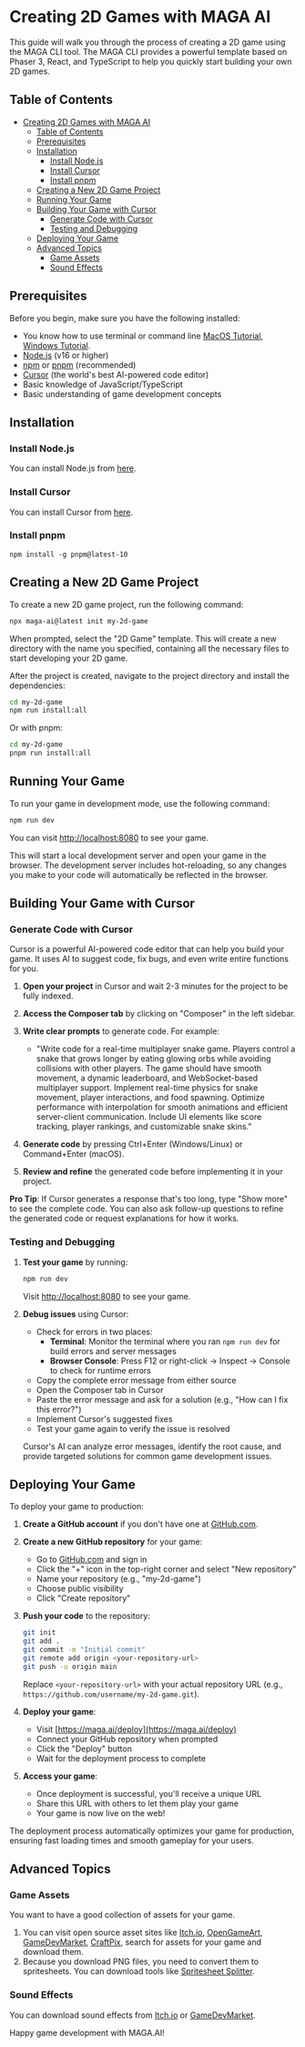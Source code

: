 # Creating 2D Games with MAGA AI

This guide will walk you through the process of creating a 2D game using the MAGA CLI tool. The MAGA CLI provides a powerful template based on Phaser 3, React, and TypeScript to help you quickly start building your own 2D games.

## Table of Contents

- [Creating 2D Games with MAGA AI](#creating-2d-games-with-maga-ai)
  - [Table of Contents](#table-of-contents)
  - [Prerequisites](#prerequisites)
  - [Installation](#installation)
    - [Install Node.js](#install-nodejs)
    - [Install Cursor](#install-cursor)
    - [Install pnpm](#install-pnpm)
  - [Creating a New 2D Game Project](#creating-a-new-2d-game-project)
  - [Running Your Game](#running-your-game)
  - [Building Your Game with Cursor](#building-your-game-with-cursor)
    - [Generate Code with Cursor](#generate-code-with-cursor)
    - [Testing and Debugging](#testing-and-debugging)
  - [Deploying Your Game](#deploying-your-game)
  - [Advanced Topics](#advanced-topics)
    - [Game Assets](#game-assets)
    - [Sound Effects](#sound-effects)

## Prerequisites

Before you begin, make sure you have the following installed:

- You know how to use terminal or command line [MacOS Tutorial](https://www.youtube.com/watch?v=FfT8OfMpARM), [Windows Tutorial](https://www.youtube.com/watch?v=jO4dbUnfRlU). 
- [Node.js](https://nodejs.org/) (v16 or higher)
- [npm](https://www.npmjs.com/) or [pnpm](https://pnpm.io/) (recommended)
- [Cursor](https://cursor.com/) (the world's best AI-powered code editor)
- Basic knowledge of JavaScript/TypeScript
- Basic understanding of game development concepts

## Installation

### Install Node.js

You can install Node.js from [here](https://nodejs.org/en/download/).

### Install Cursor

You can install Cursor from [here](https://cursor.com/).

### Install pnpm

```
npm install -g pnpm@latest-10
```

## Creating a New 2D Game Project

To create a new 2D game project, run the following command:

```bash
npx maga-ai@latest init my-2d-game
```

When prompted, select the "2D Game" template. This will create a new directory with the name you specified, containing all the necessary files to start developing your 2D game.

After the project is created, navigate to the project directory and install the dependencies:

```bash
cd my-2d-game
npm run install:all
```

Or with pnpm:

```bash
cd my-2d-game
pnpm run install:all
```

## Running Your Game

To run your game in development mode, use the following command:

```bash
npm run dev
```

You can visit [http://localhost:8080](http://localhost:8080) to see your game.

This will start a local development server and open your game in the browser. The development server includes hot-reloading, so any changes you make to your code will automatically be reflected in the browser.

<!-- ## Game Idea

Before diving into the technical aspects of game development, it's important to have a clear game idea and design document. This will serve as your roadmap throughout the development process.

Open a file called `game-design.md` in your project root to document your game concept:

In this file, you should outline:

1. **Game Concept**: A brief description of your game
2. **Core Mechanics**: The main gameplay mechanics
3. **Art Style**: The visual style of your game
4. **Target Audience**: Who will play your game
5. **Platforms**: Which platforms you're targeting
6. **Monetization**: How you plan to monetize your game (if applicable)

You can use AI tools like Grok or ChatGPT to help you brainstorm and refine your game design document. These tools can provide suggestions for game mechanics, art styles, and even help you flesh out your game's narrative.

For more detailed guidance on creating a game design document, see our [game-design.md](../templates/game-design.md) template.

### Example AI Prompts for Game Design

Here are some example prompts you can use with AI tools to help develop your game design:

1. "I want to create a 2D platformer game with a unique twist. Can you suggest 5 innovative mechanics that haven't been overused in the genre?"

2. "I'm designing a puzzle game about [theme]. What are some interesting puzzle mechanics that would fit this theme?"

3. "Help me develop a character progression system for my 2D RPG that feels rewarding but not overly complex."

4. "I need ideas for enemy types in my space shooter game. They should have varied attack patterns and require different strategies to defeat."

5. "Can you suggest a cohesive art style for a game about [theme] that would be feasible to implement with limited artistic resources?"

6. "Help me outline a simple but engaging story for my adventure game that can be told primarily through environmental storytelling."

7. "What are some effective ways to tutorialize the mechanics of my game without explicit text instructions?"

Remember that while AI can provide valuable suggestions and inspiration, the final creative decisions should be yours. Use AI as a collaborative tool to enhance your creativity, not replace it. -->

## Building Your Game with Cursor

### Generate Code with Cursor

Cursor is a powerful AI-powered code editor that can help you build your game. It uses AI to suggest code, fix bugs, and even write entire functions for you.

1. **Open your project** in Cursor and wait 2-3 minutes for the project to be fully indexed.

2. **Access the Composer tab** by clicking on "Composer" in the left sidebar.

<!-- 3. **Add context** to help Cursor understand your project:
   - Click the "+" button in the bottom left corner of the Composer panel
   - Select "Add context"
   - Choose your `game-design.md` file to provide Cursor with your game concept -->

3. **Write clear prompts** to generate code. For example:
   - "Write code for a real-time multiplayer snake game. Players control a snake that grows longer by eating glowing orbs while avoiding collisions with other players. The game should have smooth movement, a dynamic leaderboard, and WebSocket-based multiplayer support. Implement real-time physics for snake movement, player interactions, and food spawning. Optimize performance with interpolation for smooth animations and efficient server-client communication. Include UI elements like score tracking, player rankings, and customizable snake skins."

4. **Generate code** by pressing Ctrl+Enter (Windows/Linux) or Command+Enter (macOS).

5. **Review and refine** the generated code before implementing it in your project.

**Pro Tip**: If Cursor generates a response that's too long, type "Show more" to see the complete code. You can also ask follow-up questions to refine the generated code or request explanations for how it works.

### Testing and Debugging

1. **Test your game** by running:

   ```bash
   npm run dev
   ```
   Visit [http://localhost:8080](http://localhost:8080) to see your game.

2. **Debug issues** using Cursor:
   - Check for errors in two places:
     - **Terminal**: Monitor the terminal where you ran `npm run dev` for build errors and server messages
     - **Browser Console**: Press F12 or right-click → Inspect → Console to check for runtime errors
   - Copy the complete error message from either source
   - Open the Composer tab in Cursor
   - Paste the error message and ask for a solution (e.g., "How can I fix this error?")
   - Implement Cursor's suggested fixes
   - Test your game again to verify the issue is resolved

   Cursor's AI can analyze error messages, identify the root cause, and provide targeted solutions for common game development issues.

## Deploying Your Game

To deploy your game to production:

1. **Create a GitHub account** if you don't have one at [GitHub.com](https://github.com/).

2. **Create a new GitHub repository** for your game:
   - Go to [GitHub.com](https://github.com/) and sign in
   - Click the "+" icon in the top-right corner and select "New repository"
   - Name your repository (e.g., "my-2d-game")
   - Choose public visibility
   - Click "Create repository"

3. **Push your code** to the repository:

   ```bash
   git init
   git add .
   git commit -m "Initial commit"
   git remote add origin <your-repository-url>
   git push -u origin main
   ```
   Replace `<your-repository-url>` with your actual repository URL (e.g., `https://github.com/username/my-2d-game.git`).

4. **Deploy your game**:
   - Visit [https://maga.ai/deploy](https://maga.ai/deploy)
   - Connect your GitHub repository when prompted
   - Click the "Deploy" button
   - Wait for the deployment process to complete

5. **Access your game**:
   - Once deployment is successful, you'll receive a unique URL
   - Share this URL with others to let them play your game
   - Your game is now live on the web!

The deployment process automatically optimizes your game for production, ensuring fast loading times and smooth gameplay for your users.

## Advanced Topics

### Game Assets

You want to have a good collection of assets for your game.

1. You can visit open source asset sites like [Itch.io](https://itch.io/game-assets), [OpenGameArt](https://opengameart.org/), [GameDevMarket](https://www.gamedevmarket.net/), [CraftPix](https://craftpix.net/), search for assets for your game and download them.
2. Because you download PNG files, you need to convert them to spritesheets. You can download tools like [Spritesheet Splitter](https://github.com/Maga-AI/Spritesheet-Splitter/releases).

### Sound Effects

You can download sound effects from [Itch.io](https://itch.io/game-assets/tag-sound-effects) or [GameDevMarket](https://www.gamedevmarket.net/category/audio/sound-fx).

Happy game development with MAGA.AI! 